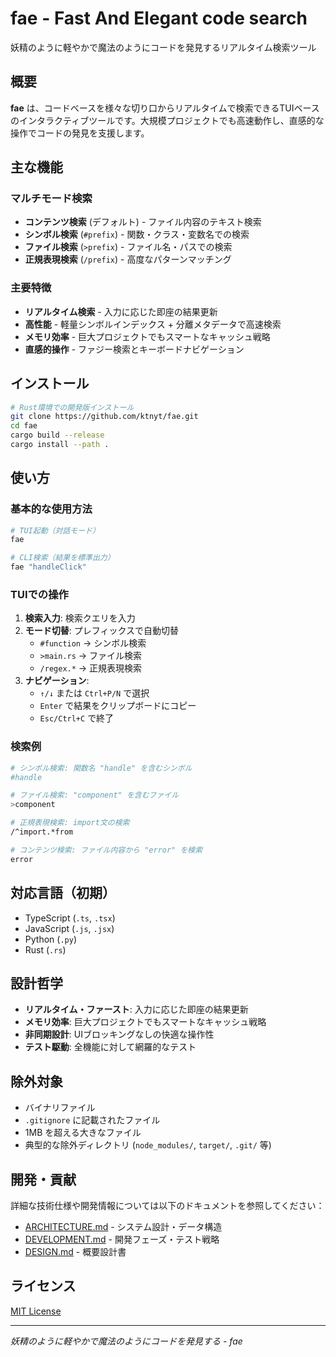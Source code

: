 # fae - Fast And Elegant code search

妖精のように軽やかで魔法のようにコードを発見するリアルタイム検索ツール

## 概要

**fae** は、コードベースを様々な切り口からリアルタイムで検索できるTUIベースのインタラクティブツールです。大規模プロジェクトでも高速動作し、直感的な操作でコードの発見を支援します。

## 主な機能

### マルチモード検索
- **コンテンツ検索** (デフォルト) - ファイル内容のテキスト検索
- **シンボル検索** (`#prefix`) - 関数・クラス・変数名での検索
- **ファイル検索** (`>prefix`) - ファイル名・パスでの検索
- **正規表現検索** (`/prefix`) - 高度なパターンマッチング

### 主要特徴
- **リアルタイム検索** - 入力に応じた即座の結果更新
- **高性能** - 軽量シンボルインデックス + 分離メタデータで高速検索
- **メモリ効率** - 巨大プロジェクトでもスマートなキャッシュ戦略
- **直感的操作** - ファジー検索とキーボードナビゲーション

## インストール

```bash
# Rust環境での開発版インストール
git clone https://github.com/ktnyt/fae.git
cd fae
cargo build --release
cargo install --path .
```

## 使い方

### 基本的な使用方法

```bash
# TUI起動（対話モード）
fae

# CLI検索（結果を標準出力）
fae "handleClick"
```

### TUIでの操作

1. **検索入力**: 検索クエリを入力
2. **モード切替**: プレフィックスで自動切替
   - `#function` → シンボル検索
   - `>main.rs` → ファイル検索  
   - `/regex.*` → 正規表現検索
3. **ナビゲーション**: 
   - `↑/↓` または `Ctrl+P/N` で選択
   - `Enter` で結果をクリップボードにコピー
   - `Esc/Ctrl+C` で終了

### 検索例

```bash
# シンボル検索: 関数名 "handle" を含むシンボル
#handle

# ファイル検索: "component" を含むファイル
>component

# 正規表現検索: import文の検索
/^import.*from

# コンテンツ検索: ファイル内容から "error" を検索
error
```

## 対応言語（初期）

- TypeScript (`.ts`, `.tsx`)
- JavaScript (`.js`, `.jsx`) 
- Python (`.py`)
- Rust (`.rs`)

## 設計哲学

- **リアルタイム・ファースト**: 入力に応じた即座の結果更新
- **メモリ効率**: 巨大プロジェクトでもスマートなキャッシュ戦略
- **非同期設計**: UIブロッキングなしの快適な操作性
- **テスト駆動**: 全機能に対して網羅的なテスト

## 除外対象

- バイナリファイル
- `.gitignore` に記載されたファイル
- 1MB を超える大きなファイル
- 典型的な除外ディレクトリ (`node_modules/`, `target/`, `.git/` 等)

## 開発・貢献

詳細な技術仕様や開発情報については以下のドキュメントを参照してください：

- [ARCHITECTURE.md](./ARCHITECTURE.md) - システム設計・データ構造
- [DEVELOPMENT.md](./DEVELOPMENT.md) - 開発フェーズ・テスト戦略  
- [DESIGN.md](./DESIGN.md) - 概要設計書

## ライセンス

[MIT License](./LICENSE)

---

*妖精のように軽やかで魔法のようにコードを発見する - fae*